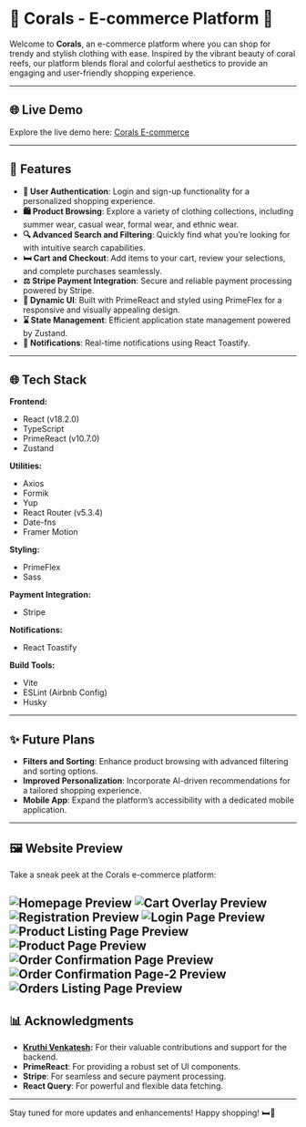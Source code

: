 # 🌟 Corals - E-commerce Platform 🌟

Welcome to **Corals**, an e-commerce platform where you can shop for trendy and stylish clothing with ease. Inspired by the vibrant beauty of coral reefs, our platform blends floral and colorful aesthetics to provide an engaging and user-friendly shopping experience.

---

## 🌐 Live Demo
Explore the live demo here: [Corals E-commerce](https://e-commerce-sigma-ruby.vercel.app/)

---

## 🚀 Features
- **💼 User Authentication**: Login and sign-up functionality for a personalized shopping experience.
- **🛍️ Product Browsing**: Explore a variety of clothing collections, including summer wear, casual wear, formal wear, and ethnic wear.
- **🔍 Advanced Search and Filtering**: Quickly find what you’re looking for with intuitive search capabilities.
- **🛏️ Cart and Checkout**: Add items to your cart, review your selections, and complete purchases seamlessly.
- **⚖️ Stripe Payment Integration**: Secure and reliable payment processing powered by Stripe.
- **🔢 Dynamic UI**: Built with PrimeReact and styled using PrimeFlex for a responsive and visually appealing design.
- **⌛ State Management**: Efficient application state management powered by Zustand.
- **🔔 Notifications**: Real-time notifications using React Toastify.

---

## 🌐 Tech Stack

**Frontend:**
- React (v18.2.0)
- TypeScript
- PrimeReact (v10.7.0)
- Zustand

**Utilities:**
- Axios
- Formik
- Yup
- React Router (v5.3.4)
- Date-fns
- Framer Motion

**Styling:**
- PrimeFlex
- Sass

**Payment Integration:**
- Stripe

**Notifications:**
- React Toastify

**Build Tools:**
- Vite
- ESLint (Airbnb Config)
- Husky

---

## ✨ Future Plans
- **Filters and Sorting**: Enhance product browsing with advanced filtering and sorting options.
- **Improved Personalization**: Incorporate AI-driven recommendations for a tailored shopping experience.
- **Mobile App**: Expand the platform’s accessibility with a dedicated mobile application.

---

## 🖼️ Website Preview
Take a sneak peek at the Corals e-commerce platform:

![Homepage Preview](https://github.com/user-attachments/assets/9e69d118-b721-46d8-88e7-410f5b8f3b76)
![Cart Overlay Preview](https://res.cloudinary.com/dgnrizwcl/image/upload/v1735866140/Screenshot_2025-01-03_053201_qu2egd.png)
![Registration Preview](https://res.cloudinary.com/dgnrizwcl/image/upload/v1735866139/Screenshot_2025-01-03_052740_lnabc7.png)
![Login Page Preview](https://res.cloudinary.com/dgnrizwcl/image/upload/v1735866139/Screenshot_2025-01-03_052813_quzluu.png)
![Product Listing Page Preview](https://res.cloudinary.com/dgnrizwcl/image/upload/v1735866140/Screenshot_2025-01-03_053252_g4ksjy.png)
![Product Page Preview](https://res.cloudinary.com/dgnrizwcl/image/upload/v1735866140/Screenshot_2025-01-03_053318_jyrohx.png)
![Order Confirmation Page Preview](https://res.cloudinary.com/dgnrizwcl/image/upload/v1735866141/Screenshot_2025-01-03_053420_zdgntq.png)
![Order Confirmation Page-2 Preview](https://res.cloudinary.com/dgnrizwcl/image/upload/v1735866139/Screenshot_2025-01-03_053536_iohw8x.png)
![Orders Listing Page Preview](https://res.cloudinary.com/dgnrizwcl/image/upload/v1735866140/Screenshot_2025-01-03_053756_yekzse.png)
---

## 📊 Acknowledgments
- **[Kruthi Venkatesh](https://github.com/Kruthivenkateshmurthy):**
 For their valuable contributions and support for the backend.
- **PrimeReact**: For providing a robust set of UI components.
- **Stripe**: For seamless and secure payment processing.
- **React Query**: For powerful and flexible data fetching.

---

Stay tuned for more updates and enhancements! Happy shopping! 🛏️🌿

